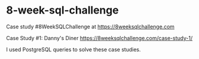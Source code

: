 # 8-week-sql-challenge
Case study #8WeekSQLChallenge at https://8weeksqlchallenge.com 

Case Study #1: Danny's Diner https://8weeksqlchallenge.com/case-study-1/


I used PostgreSQL queries to solve these case studies.
